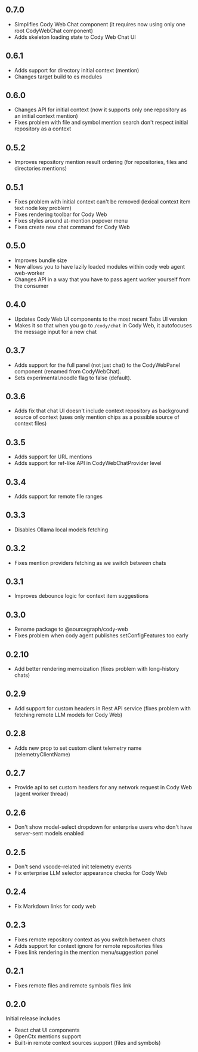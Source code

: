 ## 0.7.0
- Simplifies Cody Web Chat component (it requires now using only one root CodyWebChat component)
- Adds skeleton loading state to Cody Web Chat UI 

## 0.6.1
- Adds support for directory initial context (mention) 
- Changes target build to es modules 

## 0.6.0
- Changes API for initial context (now it supports only one repository as an initial context mention)
- Fixes problem with file and symbol mention search don't respect initial repository as a context

## 0.5.2 
- Improves repository mention result ordering (for repositories, files and directories mentions)

## 0.5.1
- Fixes problem with initial context can't be removed (lexical context item text node key problem)
- Fixes rendering toolbar for Cody Web
- Fixes styles around at-mention popover menu
- Fixes create new chat command for Cody Web

## 0.5.0 
- Improves bundle size 
- Now allows you to have lazily loaded modules within cody web agent web-worker
- Changes API in a way that you have to pass agent worker yourself from the consumer

## 0.4.0 
- Updates Cody Web UI components to the most recent Tabs UI version
- Makes it so that when you go to `/cody/chat` in Cody Web, it
  autofocuses the message input for a new chat

## 0.3.7
- Adds support for the full panel (not just chat) to the CodyWebPanel component (renamed from CodyWebChat).
- Sets experimental.noodle flag to false (default).

## 0.3.6
- Adds fix that chat UI doesn't include context repository as background 
source of context (uses only mention chips as a possible source of context files)

## 0.3.5
- Adds support for URL mentions
- Adds support for ref-like API in CodyWebChatProvider level

## 0.3.4 
- Adds support for remote file ranges  

## 0.3.3
- Disables Ollama local models fetching 

## 0.3.2
- Fixes mention providers fetching as we switch between chats 

## 0.3.1
- Improves debounce logic for context item suggestions 

## 0.3.0
- Rename package to @sourcegraph/cody-web 
- Fixes problem when cody agent publishes setConfigFeatures too early 

## 0.2.10
- Add better rendering memoization (fixes problem with long-history chats) 

## 0.2.9 
- Add support for custom headers in Rest API service
(fixes problem with fetching remote LLM models for Cody Web) 

## 0.2.8
- Adds new prop to set custom client telemetry name (telemetryClientName)

## 0.2.7
- Provide api to set custom headers for any network request in Cody Web (agent worker thread)

## 0.2.6
- Don't show model-select dropdown for enterprise users who don't have server-sent models enabled

## 0.2.5
- Don't send vscode-related init telemetry events 
- Fix enterprise LLM selector appearance checks for Cody Web 

## 0.2.4
- Fix Markdown links for cody web 

## 0.2.3
- Fixes remote repository context as you switch between chats
- Adds support for context ignore for remote repositories files
- Fixes link rendering in the mention menu/suggestion panel

## 0.2.1
- Fixes remote files and remote symbols files link

## 0.2.0

Initial release includes

- React chat UI components 
- OpenCtx mentions support
- Built-in remote context sources support (files and symbols)
